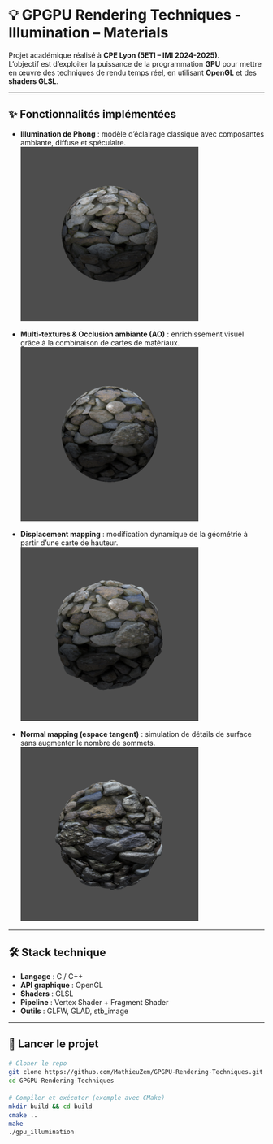 # 💡 GPGPU Rendering Techniques - Illumination – Materials

Projet académique réalisé à **CPE Lyon (5ETI – IMI 2024-2025)**.  
L’objectif est d’exploiter la puissance de la programmation **GPU** pour mettre en œuvre des techniques de rendu temps réel, en utilisant **OpenGL** et des **shaders GLSL**.

---

## ✨ Fonctionnalités implémentées

- **Illumination de Phong** : modèle d’éclairage classique avec composantes ambiante, diffuse et spéculaire.
  <img src="images-readme/phong.png" alt="Phong" width="350"/>

- **Multi-textures & Occlusion ambiante (AO)** : enrichissement visuel grâce à la combinaison de cartes de matériaux.
  <img src="images-readme/ao.png" alt="Phong" width="350"/>

- **Displacement mapping** : modification dynamique de la géométrie à partir d’une carte de hauteur.
  <img src="images-readme/displacement.png" alt="Phong" width="350"/>

- **Normal mapping (espace tangent)** : simulation de détails de surface sans augmenter le nombre de sommets.
  <img src="images-readme/normal_mapping.png" alt="Phong" width="350"/>

---

## 🛠️ Stack technique

- **Langage** : C / C++  
- **API graphique** : OpenGL  
- **Shaders** : GLSL  
- **Pipeline** : Vertex Shader + Fragment Shader  
- **Outils** : GLFW, GLAD, stb_image  

---

## 🚀 Lancer le projet

```bash
# Cloner le repo
git clone https://github.com/MathieuZem/GPGPU-Rendering-Techniques.git
cd GPGPU-Rendering-Techniques

# Compiler et exécuter (exemple avec CMake)
mkdir build && cd build
cmake ..
make
./gpu_illumination
